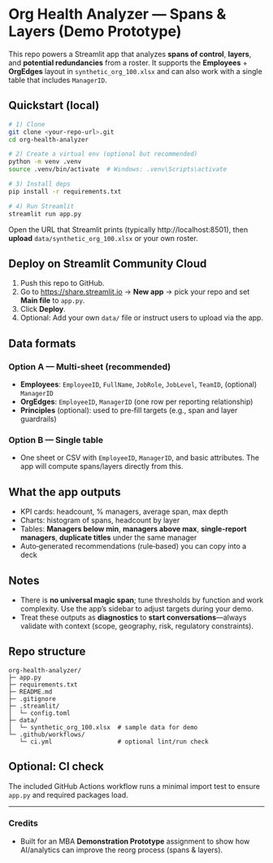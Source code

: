 
# Org Health Analyzer — Spans & Layers (Demo Prototype)

This repo powers a Streamlit app that analyzes **spans of control**, **layers**, and **potential redundancies** from a roster. It supports the **Employees** + **OrgEdges** layout in `synthetic_org_100.xlsx` and can also work with a single table that includes `ManagerID`.

## Quickstart (local)

```bash
# 1) Clone
git clone <your-repo-url>.git
cd org-health-analyzer

# 2) Create a virtual env (optional but recommended)
python -m venv .venv
source .venv/bin/activate  # Windows: .venv\Scripts\activate

# 3) Install deps
pip install -r requirements.txt

# 4) Run Streamlit
streamlit run app.py
```

Open the URL that Streamlit prints (typically http://localhost:8501), then **upload** `data/synthetic_org_100.xlsx` or your own roster.

## Deploy on Streamlit Community Cloud

1. Push this repo to GitHub.  
2. Go to https://share.streamlit.io → **New app** → pick your repo and set **Main file** to `app.py`.  
3. Click **Deploy**.  
4. Optional: Add your own `data/` file or instruct users to upload via the app.

## Data formats

### Option A — Multi‑sheet (recommended)
- **Employees**: `EmployeeID`, `FullName`, `JobRole`, `JobLevel`, `TeamID`, (optional) `ManagerID`
- **OrgEdges**: `EmployeeID`, `ManagerID` (one row per reporting relationship)
- **Principles** (optional): used to pre‑fill targets (e.g., span and layer guardrails)

### Option B — Single table
- One sheet or CSV with `EmployeeID`, `ManagerID`, and basic attributes. The app will compute spans/layers directly from this.

## What the app outputs
- KPI cards: headcount, % managers, average span, max depth
- Charts: histogram of spans, headcount by layer
- Tables: **Managers below min**, **managers above max**, **single‑report managers**, **duplicate titles** under the same manager
- Auto‑generated recommendations (rule‑based) you can copy into a deck

## Notes
- There is **no universal magic span**; tune thresholds by function and work complexity. Use the app’s sidebar to adjust targets during your demo. 
- Treat these outputs as **diagnostics** to **start conversations**—always validate with context (scope, geography, risk, regulatory constraints).

## Repo structure

```
org-health-analyzer/
├─ app.py
├─ requirements.txt
├─ README.md
├─ .gitignore
├─ .streamlit/
│  └─ config.toml
├─ data/
│  └─ synthetic_org_100.xlsx  # sample data for demo
└─ .github/workflows/
   └─ ci.yml                  # optional lint/run check
```

## Optional: CI check
The included GitHub Actions workflow runs a minimal import test to ensure `app.py` and required packages load.

---

### Credits
- Built for an MBA **Demonstration Prototype** assignment to show how AI/analytics can improve the reorg process (spans & layers).

